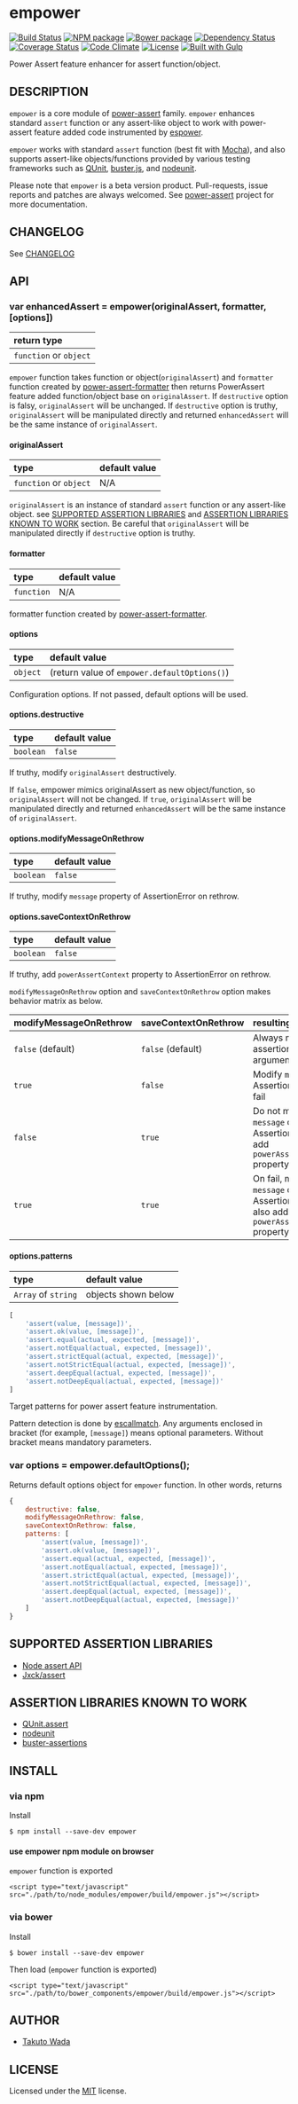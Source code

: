 empower
================================

[![Build Status][travis-image]][travis-url]
[![NPM package][npm-image]][npm-url]
[![Bower package][bower-image]][bower-url]
[![Dependency Status][depstat-image]][depstat-url]
[![Coverage Status][coverage-image]][coverage-url]
[![Code Climate][codeclimate-image]][codeclimate-url]
[![License][license-image]][license-url]
[![Built with Gulp][gulp-image]][gulp-url]


Power Assert feature enhancer for assert function/object.


DESCRIPTION
---------------------------------------
`empower` is a core module of [power-assert](http://github.com/twada/power-assert) family. `empower` enhances standard `assert` function or any assert-like object to work with power-assert feature added code instrumented by [espower](http://github.com/twada/espower).


`empower` works with standard `assert` function (best fit with [Mocha](http://visionmedia.github.io/mocha/)), and also supports assert-like objects/functions provided by various testing frameworks such as [QUnit](http://qunitjs.com/), [buster.js](http://docs.busterjs.org/en/latest/), and [nodeunit](https://github.com/caolan/nodeunit).


Please note that `empower` is a beta version product. Pull-requests, issue reports and patches are always welcomed. See [power-assert](http://github.com/twada/power-assert) project for more documentation.


CHANGELOG
---------------------------------------
See [CHANGELOG](https://github.com/twada/empower/blob/master/CHANGELOG.md)


API
---------------------------------------

### var enhancedAssert = empower(originalAssert, formatter, [options])

| return type            |
|:-----------------------|
| `function` or `object` |

`empower` function takes function or object(`originalAssert`) and `formatter` function created by [power-assert-formatter](http://github.com/twada/power-assert-formatter) then returns PowerAssert feature added function/object base on `originalAssert`.
If `destructive` option is falsy, `originalAssert` will be unchanged. If `destructive` option is truthy, `originalAssert` will be manipulated directly and returned `enhancedAssert` will be the same instance of `originalAssert`.


#### originalAssert

| type                   | default value |
|:-----------------------|:--------------|
| `function` or `object` | N/A           |

`originalAssert` is an instance of standard `assert` function or any assert-like object. see [SUPPORTED ASSERTION LIBRARIES](https://github.com/twada/empower#supported-assertion-libraries) and [ASSERTION LIBRARIES KNOWN TO WORK](https://github.com/twada/empower#assertion-libraries-known-to-work) section. Be careful that `originalAssert` will be manipulated directly if `destructive` option is truthy.


#### formatter

| type       | default value |
|:-----------|:--------------|
| `function` | N/A           |

formatter function created by [power-assert-formatter](http://github.com/twada/power-assert-formatter).


#### options

| type     | default value |
|:---------|:--------------|
| `object` | (return value of `empower.defaultOptions()`) |

Configuration options. If not passed, default options will be used.


#### options.destructive

| type      | default value |
|:----------|:--------------|
| `boolean` | `false`       |

If truthy, modify `originalAssert` destructively.

If `false`, empower mimics originalAssert as new object/function, so `originalAssert` will not be changed. If `true`, `originalAssert` will be manipulated directly and returned `enhancedAssert` will be the same instance of `originalAssert`.


#### options.modifyMessageOnRethrow

| type      | default value |
|:----------|:--------------|
| `boolean` | `false`       |

If truthy, modify `message` property of AssertionError on rethrow.


#### options.saveContextOnRethrow

| type      | default value |
|:----------|:--------------|
| `boolean` | `false`       |

If truthy, add `powerAssertContext` property to AssertionError on rethrow.


`modifyMessageOnRethrow` option and `saveContextOnRethrow` option makes behavior matrix as below.

| modifyMessageOnRethrow | saveContextOnRethrow | resulting behavior                                |
|:-----------------------|:---------------------|:--------------------------------------------------|
| `false` (default)      | `false` (default)    | Always modify assertion message argument directly |
| `true`                 | `false`              | Modify `message` of AssertionError on fail        |
| `false`                | `true`               | Do not modify `message` of AssertionError but add `powerAssertContext` property on fail |
| `true`                 | `true`               | On fail, modify `message` of AssertionError and also add `powerAssertContext` property |


#### options.patterns

| type                | default value       |
|:--------------------|:--------------------|
| `Array` of `string` | objects shown below |

```javascript
[
    'assert(value, [message])',
    'assert.ok(value, [message])',
    'assert.equal(actual, expected, [message])',
    'assert.notEqual(actual, expected, [message])',
    'assert.strictEqual(actual, expected, [message])',
    'assert.notStrictEqual(actual, expected, [message])',
    'assert.deepEqual(actual, expected, [message])',
    'assert.notDeepEqual(actual, expected, [message])'
]
```

Target patterns for power assert feature instrumentation.

Pattern detection is done by [escallmatch](http://github.com/twada/escallmatch). Any arguments enclosed in bracket (for example, `[message]`) means optional parameters. Without bracket means mandatory parameters.


### var options = empower.defaultOptions();

Returns default options object for `empower` function. In other words, returns

```javascript
{
    destructive: false,
    modifyMessageOnRethrow: false,
    saveContextOnRethrow: false,
    patterns: [
        'assert(value, [message])',
        'assert.ok(value, [message])',
        'assert.equal(actual, expected, [message])',
        'assert.notEqual(actual, expected, [message])',
        'assert.strictEqual(actual, expected, [message])',
        'assert.notStrictEqual(actual, expected, [message])',
        'assert.deepEqual(actual, expected, [message])',
        'assert.notDeepEqual(actual, expected, [message])'
    ]
}
```


SUPPORTED ASSERTION LIBRARIES
---------------------------------------
* [Node assert API](http://nodejs.org/api/assert.html)
* [Jxck/assert](https://github.com/Jxck/assert)


ASSERTION LIBRARIES KNOWN TO WORK
---------------------------------------
* [QUnit.assert](http://qunitjs.com/)
* [nodeunit](https://github.com/caolan/nodeunit)
* [buster-assertions](http://docs.busterjs.org/en/latest/modules/buster-assertions/)


INSTALL
---------------------------------------

### via npm

Install

    $ npm install --save-dev empower


#### use empower npm module on browser

`empower` function is exported

    <script type="text/javascript" src="./path/to/node_modules/empower/build/empower.js"></script>


### via bower

Install

    $ bower install --save-dev empower

Then load (`empower` function is exported)

    <script type="text/javascript" src="./path/to/bower_components/empower/build/empower.js"></script>


AUTHOR
---------------------------------------
* [Takuto Wada](http://github.com/twada)


LICENSE
---------------------------------------
Licensed under the [MIT](https://github.com/twada/empower/blob/master/MIT-LICENSE.txt) license.


[npm-url]: https://npmjs.org/package/empower
[npm-image]: https://badge.fury.io/js/empower.svg

[bower-url]: http://badge.fury.io/bo/empower
[bower-image]: https://badge.fury.io/bo/empower.svg

[travis-url]: http://travis-ci.org/twada/empower
[travis-image]: https://secure.travis-ci.org/twada/empower.svg?branch=master

[depstat-url]: https://gemnasium.com/twada/empower
[depstat-image]: https://gemnasium.com/twada/empower.svg

[license-url]: https://github.com/twada/empower/blob/master/MIT-LICENSE.txt
[license-image]: http://img.shields.io/badge/license-MIT-brightgreen.svg?style=flat

[codeclimate-url]: https://codeclimate.com/github/twada/empower
[codeclimate-image]: https://codeclimate.com/github/twada/empower/badges/gpa.svg

[coverage-url]: https://coveralls.io/r/twada/empower?branch=master
[coverage-image]: https://coveralls.io/repos/twada/empower/badge.svg?branch=master

[gulp-url]: http://gulpjs.com/
[gulp-image]: http://img.shields.io/badge/built_with-gulp-brightgreen.svg
